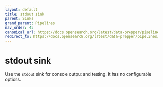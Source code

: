 ```yaml
---
layout: default
title: stdout sink
parent: Sinks
grand_parent: Pipelines
nav_order: 45
canonical_url: https://docs.opensearch.org/latest/data-prepper/pipelines/configuration/sinks/stdout/
redirect_to: https://docs.opensearch.org/latest/data-prepper/pipelines/configuration/sinks/stdout/
---
```


# stdout sink

Use the `stdout` sink for console output and testing. It has no configurable options.
